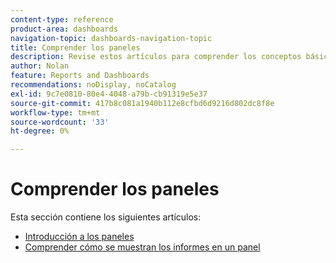 ```yaml
---
content-type: reference
product-area: dashboards
navigation-topic: dashboards-navigation-topic
title: Comprender los paneles
description: Revise estos artículos para comprender los conceptos básicos de los paneles de Adobe Workfront.
author: Nolan
feature: Reports and Dashboards
recommendations: noDisplay, noCatalog
exl-id: 9c7e0810-80e4-4048-a79b-cb91319e5e37
source-git-commit: 417b8c081a1940b112e8cfbd6d9216d802dc8f8e
workflow-type: tm+mt
source-wordcount: '33'
ht-degree: 0%

---
```


# Comprender los paneles

Esta sección contiene los siguientes artículos:

* [Introducción a los paneles](../../../reports-and-dashboards/dashboards/understanding-dashboards/get-started-dashboards.md)
* [Comprender cómo se muestran los informes en un panel](../../../reports-and-dashboards/dashboards/understanding-dashboards/understand-how-reports-display-dashboard.md)

